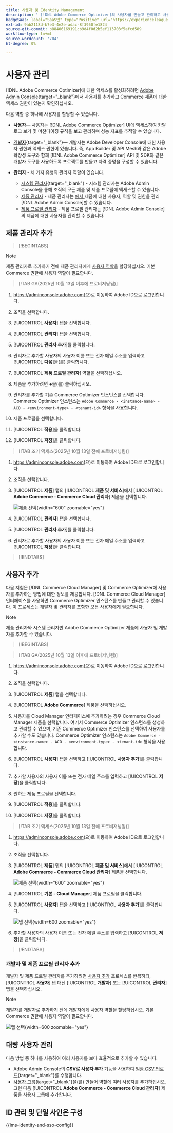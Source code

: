 ```yaml
---
title: 사용자 및 Identity Management
description: ' [!DNL Adobe Commerce Optimizer]의 사용자를 만들고 관리하고 사용자 역할을 할당하는 방법을 알아봅니다.'
badgeSaas: label="SaaS만" type="Positive" url="https://experienceleague.adobe.com/en/docs/commerce/user-guides/product-solutions" tooltip="Adobe Commerce as a Cloud Service 및 Adobe Commerce Optimizer 프로젝트에만 적용됩니다(Adobe 관리 SaaS 인프라)."
exl-id: 9ab2118d-b7e3-4e2e-adac-8f3950fe1824
source-git-commit: b88406169191cb9d4f0d2b5ef113703f5afcd589
workflow-type: tm+mt
source-wordcount: '704'
ht-degree: 0%

---
```


# 사용자 관리

[!DNL Adobe Commerce Optimizer]에 대한 액세스를 활성화하려면 [Adobe Admin Console](https://adminconsole.adobe.com){target="_blank"}에서 사용자를 추가하고 Commerce 제품에 대한 액세스 권한이 있는지 확인하십시오.

다음 역할 중 하나에 사용자를 할당할 수 있습니다.

- **사용자**— 사용자는 [!DNL Adobe Commerce Optimizer] UI에 액세스하여 카탈로그 보기 및 머천다이징 규칙을 보고 관리하며 성능 지표를 추적할 수 있습니다.

- [**개발자**](https://helpx.adobe.com/enterprise/using/manage-developers.html#Adddevelopers){target="_blank"}— 개발자는 Adobe Developer Console에 대한 사용자 권한과 액세스 권한이 있습니다. 즉, App Builder 및 API Mesh와 같은 Adobe 확장성 도구와 함께 [!DNL Adobe Commerce Optimizer] API 및 SDK와 같은 개발자 도구를 사용하도록 프로젝트를 만들고 자격 증명을 구성할 수 있습니다.

- **관리자** - 세 가지 유형의 관리자 역할이 있습니다.
   - [시스템 관리자](https://helpx.adobe.com/enterprise/using/admin-roles.html){target="_blank"} - 시스템 관리자는 Adobe Admin Console을 통해 조직의 모든 제품 및 제품 프로필에 액세스할 수 있습니다.
   - [제품 관리자](#add-a-product-admin) - 제품 관리자는 [에서 ](#add-users-and-admins)제품에 대한 사용자, 역할 및 권한을 관리[!DNL Adobe Admin Console]할 수 있습니다.
   - [제품 프로필 관리자](#add-users-developers-and-product-profile-admins) - 제품 프로필 관리자는 [!DNL Adobe Admin Console]의 제품에 대한 사용자를 관리할 수 있습니다.

## 제품 관리자 추가

>[!BEGINTABS]

>[!NOTE]
>
>제품 관리자로 추가하기 전에 제품 관리자에게 [사용자 역할](#add-users)을 할당하십시오. 기본 Commerce 권한에 사용자 역할이 필요합니다.

>[!TAB GA(2025년 10월 13일 이후에 프로비저닝됨)]

1. <https://adminconsole.adobe.com>(으)로 이동하여 Adobe ID으로 로그인합니다.

1. 조직을 선택합니다.

1. [!UICONTROL **사용자**] 탭을 선택합니다.

1. [!UICONTROL **관리자**] 탭을 선택합니다.

1. [!UICONTROL **관리자 추가**]&#x200B;를 클릭합니다.

1. 관리자로 추가할 사용자의 사용자 이름 또는 전자 메일 주소를 입력하고 [!UICONTROL **다음**]&#x200B;을(를) 클릭합니다.

1. [!UICONTROL **제품 프로필 관리자**] 역할을 선택하십시오.

1. 제품을 추가하려면 **+**&#x200B;을(를) 클릭하십시오.

1. 관리자를 추가할 기존 Commerce Optimizer 인스턴스를 선택합니다. Commerce Optimizer 인스턴스는 `Adobe Commerce - <instance-name> - ACO - <environment-type> - <tenant-id>` 형식을 사용합니다.

1. 제품 프로필을 선택합니다.

1. [!UICONTROL **적용**]&#x200B;을 클릭합니다.

1. [!UICONTROL **저장**]&#x200B;을 클릭합니다.

>[!TAB 조기 액세스(2025년 10월 13일 전에 프로비저닝됨)]

1. <https://adminconsole.adobe.com>(으)로 이동하여 Adobe ID으로 로그인합니다.

1. 조직을 선택합니다.

1. [!UICONTROL **제품**] 탭의 [!UICONTROL **제품 및 서비스**]&#x200B;에서 [!UICONTROL **Adobe Commerce - Commerce Cloud 관리자**] 제품을 선택합니다.

   ![제품 선택](/help/cloud-service/assets/backend.png){width="600" zoomable="yes"}

1. [!UICONTROL **관리자**] 탭을 선택합니다.

1. [!UICONTROL **관리자 추가**]&#x200B;를 클릭합니다.

1. 관리자로 추가할 사용자의 사용자 이름 또는 전자 메일 주소를 입력하고 [!UICONTROL **저장**]&#x200B;을 클릭합니다.

>[!ENDTABS]

## 사용자 추가

다음 지침은 [!DNL Commerce Cloud Manager] 및 Commerce Optimizer에 사용자를 추가하는 방법에 대한 정보를 제공합니다. [!DNL Commerce Cloud Manager] 인터페이스를 사용하면 Commerce Optimizer 인스턴스를 만들고 관리할 수 있습니다. 이 프로세스는 개발자 및 관리자를 포함한 모든 사용자에게 필요합니다.

>[!NOTE]
>
>제품 관리자와 시스템 관리자만 Adobe Commerce Optimizer 제품에 사용자 및 개발자를 추가할 수 있습니다.

>[!BEGINTABS]

>[!TAB GA(2025년 10월 13일 이후에 프로비저닝됨)]

1. <https://adminconsole.adobe.com>(으)로 이동하여 Adobe ID으로 로그인합니다.

1. 조직을 선택합니다.

1. [!UICONTROL **제품**] 탭을 선택합니다.

1. [!UICONTROL **Adobe Commerce**] 제품을 선택하십시오.

1. 사용자를 Cloud Manager 인터페이스에 추가하려는 경우 Commerce Cloud Manager 제품을 선택합니다. 여기서 Commerce Optimizer 인스턴스를 생성하고 관리할 수 있으며, 기존 Commerce Optimizer 인스턴스를 선택하여 사용자를 추가할 수도 있습니다. Commerce Optimizer 인스턴스는 `Adobe Commerce - <instance-name> - ACO - <environment-type> - <tenant-id>` 형식을 사용합니다.

1. [!UICONTROL **사용자**] 탭을 선택하고 [!UICONTROL **사용자 추가**]&#x200B;를 클릭합니다.

1. 추가할 사용자의 사용자 이름 또는 전자 메일 주소를 입력하고 [!UICONTROL **저장**]&#x200B;을 클릭합니다.

1. 원하는 제품 프로필을 선택합니다.

1. [!UICONTROL **적용**]&#x200B;을 클릭합니다.

1. [!UICONTROL **저장**]&#x200B;을 클릭합니다.

>[!TAB 조기 액세스(2025년 10월 13일 전에 프로비저닝됨)]

1. <https://adminconsole.adobe.com>(으)로 이동하여 Adobe ID으로 로그인합니다.

1. 조직을 선택합니다.

1. [!UICONTROL **제품**] 탭의 [!UICONTROL **제품 및 서비스**]&#x200B;에서 [!UICONTROL **Adobe Commerce - Commerce Cloud 관리자**] 제품을 선택합니다.

   ![제품 선택](/help/cloud-service//assets/backend.png){width="600" zoomable="yes"}

1. [!UICONTROL **기본 - Cloud Manager**] 제품 프로필을 클릭합니다.

1. [!UICONTROL **사용자**] 탭을 선택하고 [!UICONTROL **사용자 추가**]&#x200B;를 클릭합니다.

   ![탭 선택](/help/cloud-service/assets/tab-select.png){width=600 zoomable="yes"}

1. 추가할 사용자의 사용자 이름 또는 전자 메일 주소를 입력하고 [!UICONTROL **저장**]&#x200B;을 클릭합니다.

>[!ENDTABS]

### 개발자 및 제품 프로필 관리자 추가

개발자 및 제품 프로필 관리자를 추가하려면 [사용자 추가](#add-users) 프로세스를 반복하되, [!UICONTROL **사용자**] 탭 대신 [!UICONTROL **개발자**] 또는 [!UICONTROL **관리자**] 탭을 선택하십시오.

>[!NOTE]
>
>개발자를 개발자로 추가하기 전에 개발자에게 사용자 역할을 할당하십시오. 기본 Commerce 권한에 사용자 역할이 필요합니다.

![탭 선택](/help//cloud-service/assets/tab-select.png){width=600 zoomable="yes"}

## 대량 사용자 관리

다음 방법 중 하나를 사용하여 여러 사용자를 보다 효율적으로 추가할 수 있습니다.

- Adobe Admin Console의 **CSV로 사용자 추가** 기능을 사용하여 [일괄 CSV 업로드](https://helpx.adobe.com/enterprise/using/bulk-upload-users.html){target="_blank"}를 수행합니다.
- [사용자 그룹](https://helpx.adobe.com/enterprise/using/user-groups.html){target="_blank"}을(를) 만들어 역할에 여러 사용자를 추가하십시오. 그런 다음 [!UICONTROL **Adobe Commerce - Commerce Cloud 관리자**] 제품을 사용자 그룹에 추가합니다.

## ID 관리 및 단일 사인온 구성

{{ims-identity-and-sso-config}}
